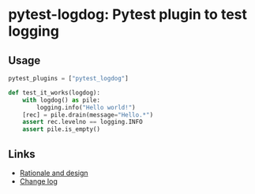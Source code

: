 # pytest-logdog: Pytest plugin to test logging

## Usage

```python
pytest_plugins = ["pytest_logdog"]

def test_it_works(logdog):
    with logdog() as pile:
        logging.info("Hello world!")
    [rec] = pile.drain(message="Hello.*")
    assert rec.levelno == logging.INFO
    assert pile.is_empty()
```


## Links

* [Rationale and design](https://github.com/ods/pytest-logdog/blob/master/DESIGN.md)
* [Change log](https://github.com/ods/pytest-logdog/blob/master/CHANGELOG.md)
